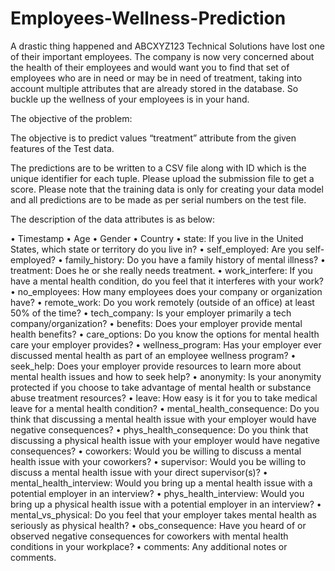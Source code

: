 # Employees-Wellness-Prediction

A drastic thing happened and ABCXYZ123 Technical Solutions have lost one of their important employees. The company is now very concerned about the health of their employees and would want you to find that set of employees who are in need or may be in need of treatment, taking into account multiple attributes that are already stored in the database. So buckle up the wellness of your employees is in your hand.


The objective of the problem:

The objective is to predict values “treatment” attribute from the given features of the Test data.

The predictions are to be written to a CSV file along with ID which is the unique identifier for each tuple.
Please upload the submission file to get a score.
Please note that the training data is only for creating your data model and all predictions are to be made as per serial numbers on the test file.

The description of the data attributes is as below:

• Timestamp
• Age
• Gender
• Country
• state: If you live in the United States, which state or territory do you live in?
• self_employed: Are you self-employed?
• family_history: Do you have a family history of mental illness?
• treatment: Does he or she really needs treatment.
• work_interfere: If you have a mental health condition, do you feel that it interferes with your work?
• no_employees: How many employees does your company or organization have?
• remote_work: Do you work remotely (outside of an office) at least 50% of the time?
• tech_company: Is your employer primarily a tech company/organization?
• benefits: Does your employer provide mental health benefits?
• care_options: Do you know the options for mental health care your employer provides?
• wellness_program: Has your employer ever discussed mental health as part of an employee wellness program?
• seek_help: Does your employer provide resources to learn more about mental health issues and how to seek help?
• anonymity: Is your anonymity protected if you choose to take advantage of mental health or substance abuse treatment resources?
• leave: How easy is it for you to take medical leave for a mental health condition?
• mental_health_consequence: Do you think that discussing a mental health issue with your employer would have negative consequences?
• phys_health_consequence: Do you think that discussing a physical health issue with your employer would have negative consequences?
• coworkers: Would you be willing to discuss a mental health issue with your coworkers?
• supervisor: Would you be willing to discuss a mental health issue with your direct supervisor(s)?
• mental_health_interview: Would you bring up a mental health issue with a potential employer in an interview?
• phys_health_interview: Would you bring up a physical health issue with a potential employer in an interview?
• mental_vs_physical: Do you feel that your employer takes mental health as seriously as physical health?
• obs_consequence: Have you heard of or observed negative consequences for coworkers with mental health conditions in your workplace?
• comments: Any additional notes or comments.
